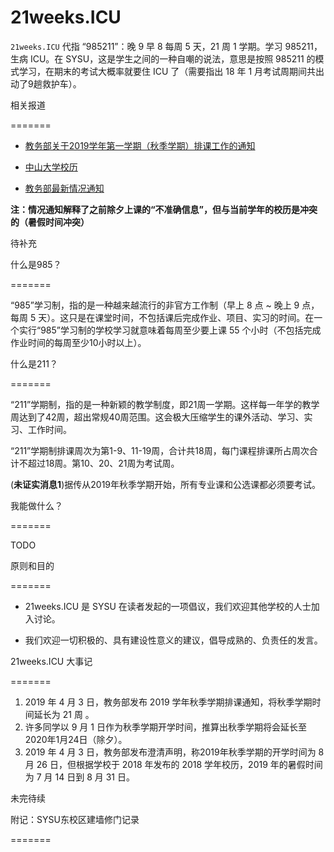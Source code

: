 # 21weeks.ICU

`21weeks.ICU` 代指 “985211”：晚 9 早 8 每周 5 天，21 周 1 学期。学习 985211，生病 ICU。在 SYSU，这是学生之间的一种自嘲的说法，意思是按照 985211 的模式学习，在期末的考试大概率就要住 ICU 了（需要指出 18 年 1 月考试周期间共出动了9趟救护车）。

相关报道

=======

- [教务部关于2019学年第一学期（秋季学期）排课工作的通知](http://jwb.sysu.edu.cn/content/47019?from=timeline&isappinstalled=0)  

- [中山大学校历](http://jwb.sysu.edu.cn/calendar)  
  
- [教务部最新情况通知](http://jwb.sysu.edu.cn/content/47020)  

**注：情况通知解释了之前除夕上课的“不准确信息”，但与当前学年的校历是冲突的（暑假时间冲突）**  

待补充

什么是985？

=======

“985”学习制，指的是一种越来越流行的非官方工作制（早上 8 点 ~ 晚上 9 点，每周 5 天）。这只是在课堂时间，不包括课后完成作业、项目、实习的时间。在一个实行“985”学习制的学校学习就意味着每周至少要上课 55 个小时（不包括完成作业时间的每周至少10小时以上）。

什么是211？

=======

“211”学期制，指的是一种新颖的教学制度，即21周一学期。这样每一年学的教学周达到了42周，超出常规40周范围。这会极大压缩学生的课外活动、学习、实习、工作时间。  

“211”学期制排课周次为第1-9、11-19周，合计共18周，每门课程排课所占周次合计不超过18周。第10、20、21周为考试周。  

(**未证实消息1**)据传从2019年秋季学期开始，所有专业课和公选课都必须要考试。  

我能做什么？

=======

TODO

原则和目的

=======

- 21weeks.ICU 是 SYSU 在读者发起的一项倡议，我们欢迎其他学校的人士加入讨论。

- 我们欢迎一切积极的、具有建设性意义的建议，倡导成熟的、负责任的发言。

21weeks.ICU 大事记

=======

1. 2019 年 4 月 3 日，教务部发布 2019 学年秋季学期排课通知，将秋季学期时间延长为 21 周 。
2. 许多同学以 9 月 1 日作为秋季学期开学时间，推算出秋季学期将会延长至2020年1月24日（除夕）。
3. 2019 年 4 月 3 日，教务部发布澄清声明，称2019年秋季学期的开学时间为 8 月 26 日，但根据学校于 2018 年发布的 2018 学年校历，2019 年的暑假时间为 7 月 14 日到 8 月 31 日。  

未完待续  

附记：SYSU东校区建墙修门记录

=======  
